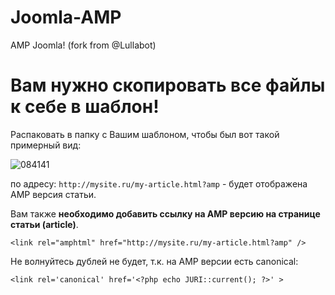 # Joomla-AMP
AMP Joomla! (fork from @Lullabot)

# Вам нужно скопировать все файлы к себе в шаблон!
Распаковать в папку с Вашим шаблоном, чтобы был вот такой примерный вид:

![084141](https://cloud.githubusercontent.com/assets/1074710/20105560/15047ac8-a5e3-11e6-81ad-284e37b1105c.png)

по адресу: `http://mysite.ru/my-article.html?amp` - будет отображена AMP версия статьи.

Вам также **необходимо добавить ссылку на AMP версию на странице статьи (article)**.

```<link rel="amphtml" href="http://mysite.ru/my-article.html?amp" />```

Не волнуйтесь дублей не будет, т.к. на AMP версии есть canonical:

`<link rel='canonical' href='<?php echo JURI::current(); ?>' >`
